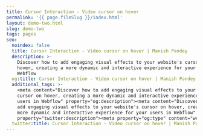 ```yaml
---
title: Cursor Interaction - Video cursor on hover
permalink: '{{ page.fileSlug }}/index.html'
layout: demo-two.html
slug: demo-two
tags: pages
seo:
  noindex: false
  title: Cursor Interaction - Video cursor on hover | Manish Pandey
  description: >-
    Discover how to add engaging visual effects to your website's cursor on
    hover, creating a more dynamic and interactive experience for your users in
    Webflow
  og:title: Cursor Interaction - Video cursor on hover | Manish Pandey
  additional_tags: >-
    <meta content="Discover how to add engaging visual effects to your website's
    cursor on hover, creating a more dynamic and interactive experience for your
    users in Webflow" property="og:description"><meta content="Discover how to
    add engaging visual effects to your website's cursor on hover, creating a
    more dynamic and interactive experience for your users in Webflow"
    property="twitter:description"><meta property="og:type" content="website">
  twitter:title: Cursor Interaction - Video cursor on hover | Manish Pandey
---
```



